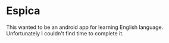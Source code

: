 # Espica
This wanted to be an android app for learning English language. Unfortunately I couldn't find time to complete it. 
